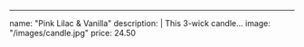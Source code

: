 ---
name: "Pink Lilac & Vanilla"
description: |
  This 3-wick candle...
image: "/images/candle.jpg"
price: 24.50
